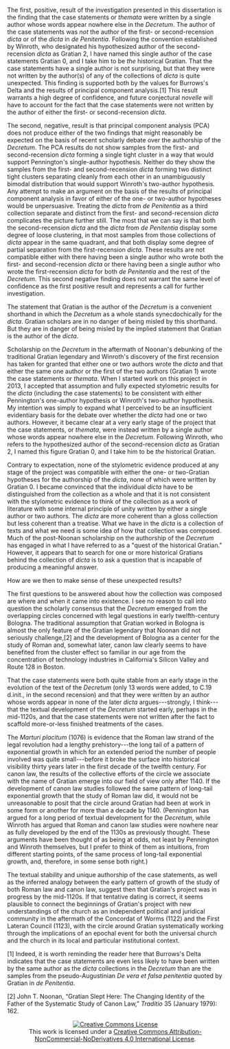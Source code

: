 The first, positive, result of the investigation presented in this
dissertation is the finding that the case statements or *themata* were
written by a single author whose words appear nowhere else in the
*Decretum*. The author of the case statements was *not* the author of
the first- or second-recension *dicta* or of the *dicta* in *de
Penitentia*. Following the convention established by Winroth, who
designated his hypothesized author of the second-recension *dicta* as
Gratian 2, I have named this single author of the case statements
Gratian 0, and I take him to be *the* historical Gratian. That the case
statements have a single author is not surprising, but that they were
not written by the author(s) of any of the collections of *dicta* is
quite unexpected. This finding is supported both by the values for
Burrows's Delta and the results of principal component analysis.[1] This
result warrants a high degree of confidence, and future conjectural
*novelle* will have to account for the fact that the case statements
were not written by the author of either the first- or second-recension
*dicta*.

The second, negative, result is that principal component analysis (PCA)
does not produce either of the two findings that might reasonably be
expected on the basis of recent scholarly debate over the authorship of
the *Decretum*. The PCA results do not show samples from the first- and
second-recension *dicta* forming a single tight cluster in a way that
would support Pennington's single-author hypothesis. Neither do they
show the samples from the first- and second-recension *dicta* forming
two distinct tight clusters separating cleanly from each other in an
unambiguously bimodal distribution that would support Winroth's
two-author hypothesis. Any attempt to make an argument on the basis of
the results of principal component analysis in favor of either of the
one- or two-author hypotheses would be unpersuasive. Treating the
*dicta* from *de Penitentia* as a third collection separate and distinct
from the first- and second-recension *dicta* complicates the picture
further still. The most that we can say is that both the
second-recension *dicta* and the *dicta* from *de Penitentia* display
some degree of loose clustering, in that most samples from those
collections of *dicta* appear in the same quadrant, and that both
display some degree of partial separation from the first-recension
*dicta*. These results are not compatible either with there having been
a single author who wrote both the first- and second-recension *dicta*
or there having been a single author who wrote the first-recension
*dicta* for both *de Penitentia* and the rest of the *Decretum*. This
second negative finding does not warrant the same level of confidence as
the first positive result and represents a call for further
investigation.

The statement that Gratian is the author of the *Decretum* is a
convenient shorthand in which the *Decretum* as a whole stands
synecdochically for the *dicta*. Gratian scholars are in no danger of
being misled by this shorthand. But they are in danger of being misled
by the implied statement that Gratian is the author of the *dicta*.

Scholarship on the *Decretum* in the aftermath of Noonan's debunking of
the traditional Gratian legendary and Winroth's discovery of the first
recension has taken for granted that either one or two authors wrote the
*dicta* and that either the same one author or the first of the two
authors (Gratian 1) wrote the case statements or *themata*. When I
started work on this project in 2013, I accepted that assumption and
fully expected stylometric results for the *dicta* (including the case
statements) to be consistent with either Pennington's one-author
hypothesis or Winroth's two-author hypothesis. My intention was simply
to expand what I perceived to be an insufficient evidentiary basis for
the debate over whether the *dicta* had one or two authors. However, it
became clear at a very early stage of the project that the case
statements, or *themata*, were instead written by a single author whose
words appear nowhere else in the *Decretum*. Following Winroth, who
refers to the hypothesized author of the second-recension *dicta* as
Gratian 2, I named this figure Gratian 0, and I take him to be *the*
historical Gratian.

Contrary to expectation, none of the stylometric evidence produced at
any stage of the project was compatible with either the one- or
two-Gratian hypotheses for the authorship of the *dicta*, none of which
were written by Gratian 0. I became convinced that the individual
*dicta* have to be distinguished from the collection as a whole and that
it is not consistent with the stylometric evidence to think of the
collection as a work of literature with some internal principle of unity
written by either a single author or two authors. The *dicta* are more
coherent than a gloss collection but less coherent than a treatise. What
we have in the *dicta* is a collection of texts and what we need is some
idea of how that collection was composed. Much of the post-Noonan
scholarship on the authorship of the *Decretum* has engaged in what I
have referred to as a "quest of the historical Gratian." However, it
appears that to search for one or more historical Gratians behind the
collection of *dicta* is to ask a question that is incapable of
producing a meaningful answer.

How are we then to make sense of these unexpected results?

The first questions to be answered about how the collection was composed
are where and when it came into existence. I see no reason to call into
question the scholarly consensus that the *Decretum* emerged from the
overlapping circles concerned with legal questions in early
twelfth-century Bologna. The traditional assumption that Gratian worked
in Bologna is almost the only feature of the Gratian legendary that
Noonan did not seriously challenge,[2] and the development of Bologna as
a center for the study of Roman and, somewhat later, canon law clearly
seems to have benefited from the cluster effect so familiar in our age
from the concentration of technology industries in California's Silicon
Valley and Route 128 in Boston.

That the case statements were both quite stable from an early stage in
the evolution of the text of the *Decretum* (only 13 words were added,
to C.19 d.init., in the second recension) and that they were written by
an author whose words appear in none of the later *dicta*
argues---strongly, I think---that the textual development of the
*Decretum* started early, perhaps in the mid-1120s, and that the case
statements were not written after the fact to scaffold more-or-less
finished treatments of the cases.

The *Marturi placitum* (1076) is evidence that the Roman law strand of
the legal revolution had a lengthy prehistory---the long tail of a
pattern of exponential growth in which for an extended period the number
of people involved was quite small---before it broke the surface into
historical visibility thirty years later in the first decade of the
twelfth century. For canon law, the results of the collective efforts of
the circle we associate with the name of Gratian emerge into our field
of view only after 1140. If the development of canon law studies
followed the same pattern of long-tail exponential growth that the study
of Roman law did, it would not be unreasonable to posit that the circle
around Gratian had been at work in some form or another for more than a
decade by 1140. (Pennington has argued for a long period of textual
development for the *Decretum*, while Winroth has argued that Roman and
canon law studies were nowhere near as fully developed by the end of the
1130s as previously thought. These arguments have been thought of as
being at odds, not least by Pennington and Winroth themselves, but I
prefer to think of them as intuitions, from different starting points,
of the same process of long-tail exponential growth, and, therefore, in
some sense both right.)

The textual stability and unique authorship of the case statements, as
well as the inferred analogy between the early pattern of growth of the
study of both Roman law and canon law, suggest then that Gratian's
project was in progress by the mid-1120s. If that tentative dating is
correct, it seems plausible to connect the beginnings of Gratian's
project with new understandings of the church as an independent
political and juridical community in the aftermath of the Concordat of
Worms (1122) and the First Lateran Council (1123), with the circle
around Gratian systematically working through the implications of an
epochal event for both the universal church and the church in its local
and particular institutional context.

[1] Indeed, it is worth reminding the reader here that Burrows's Delta
indicates that the case statements are even less likely to have been
written by the same author as the *dicta* collections in the *Decretum*
than are the samples from the pseudo-Augustinian *De vera et falsa
penitentia* quoted by Gratian in *de Penitentia*.

[2] John T. Noonan, “Gratian Slept Here: The Changing Identity of the
Father of the Systematic Study of Canon Law,” *Traditio* 35 (January
1979): 162.

<div align="center">
<a rel="license" href="http://creativecommons.org/licenses/by-nc-nd/4.0/"><img alt="Creative Commons License" style="border-width:0" src="https://i.creativecommons.org/l/by-nc-nd/4.0/88x31.png" /></a><br />This work is licensed under a <a rel="license" href="http://creativecommons.org/licenses/by-nc-nd/4.0/">Creative Commons Attribution-NonCommercial-NoDerivatives 4.0 International License</a>.
</div>
